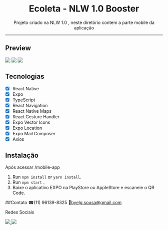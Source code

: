 <h1 align="center">
Ecoleta - NLW 1.0 Booster
</h1>

<p align="center">Projeto criado na NLW 1.0 , neste diretório contem a parte mobile da aplicação </p>

<hr>


## Preview
<img src="/mobile-app/src/assets/Home.jpeg" />

<img src="/mobile-app/src/assets/DashPVW.jpeg" />

<img src="/mobile-app/src/assets/Datail.jpeg" />

## Tecnologias

- [x] React Native
- [x] Expo
- [x] TypeScript
- [x] React Navigation
- [x] React Native Maps
- [x] React Gesture Handler
- [x] Expo Vector Icons
- [x] Expo Location
- [x] Expo Mail Composer
- [x] Axios 

## Instalação
Após acessar /mobile-app

1. Run `npm install` or `yarn install`.<br />
2. Run `npm start` .<br />
3. Baixe o aplicativo EXPO na PlayStore ou AppleStore e escaneie o QR Code.<br />



##Contato
☎(11) 96139-8325
📧byelg.sousa@gmail.com

Redes Sociais

<a href="https://www.linkedin.com/in/gabriel-sousa-5a719893/">
  <img src="https://icomoon.io/icons39f00d9/4/456.svg"></img>
</a>
<a href="https://www.instagram.com/gabrielknoxx">
  <img src="https://icomoon.io/icons39f00d9/4/387.svg"></img>
</a>